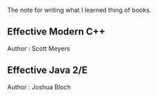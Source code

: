 The note for writing what I learned thing of books.

## Effective Modern C++
Author : Scott Meyers

## Effective Java 2/E
Author : Joshua Bloch

